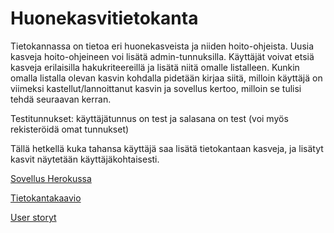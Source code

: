 # Huonekasvitietokanta

Tietokannassa on tietoa eri huonekasveista ja niiden hoito-ohjeista. Uusia kasveja hoito-ohjeineen voi lisätä admin-tunnuksilla. Käyttäjät voivat etsiä kasveja erilaisilla hakukriteereillä ja lisätä niitä omalle listalleen. Kunkin omalla listalla olevan kasvin kohdalla pidetään kirjaa siitä, milloin käyttäjä on viimeksi kastellut/lannoittanut kasvin ja sovellus kertoo, milloin se tulisi tehdä seuraavan kerran.

Testitunnukset: käyttäjätunnus on test ja salasana on test (voi myös rekisteröidä omat tunnukset)

Tällä hetkellä kuka tahansa käyttäjä saa lisätä tietokantaan kasveja, ja lisätyt kasvit näytetään käyttäjäkohtaisesti.

[Sovellus Herokussa](https://tsoha-huonekasvitietokanta.herokuapp.com/)

[Tietokantakaavio](https://github.com/sumuh/Huonekasvitietokanta/blob/master/dokumentaatio/Tietokantakaavio1.png)

[User storyt](https://github.com/sumuh/Huonekasvitietokanta/blob/master/dokumentaatio/User%20storyt.md)

